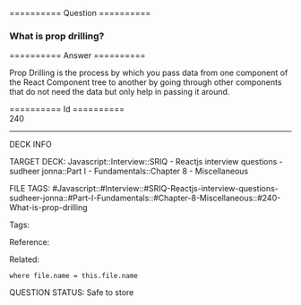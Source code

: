 ========== Question ==========  

### What is prop drilling?  

========== Answer ==========  

Prop Drilling is the process by which you pass data from one component of the React Component tree to another by going through other components that do not need the data but only help in passing it around.

========== Id ==========  
240

---

DECK INFO

TARGET DECK: Javascript::Interview::SRIQ - Reactjs interview questions - sudheer jonna::Part I - Fundamentals::Chapter 8 - Miscellaneous

FILE TAGS: #Javascript::#Interview::#SRIQ-Reactjs-interview-questions-sudheer-jonna::#Part-I-Fundamentals::#Chapter-8-Miscellaneous::#240-What-is-prop-drilling

Tags:

Reference:

Related:

```dataview
where file.name = this.file.name
```

QUESTION STATUS: Safe to store
